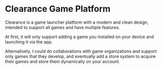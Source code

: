 # Clearance Game Platform

Clearance is a game launcher platform with a modern and clean design, intended to support all games and have multiple features.

At first, it will only support adding a game you installed on your device and launching it via the app.

Alternatively, I could do collaborations with game organizations and support only games that they develop, and eventually add a store system to acquire their games and store them dynamically on your account.
